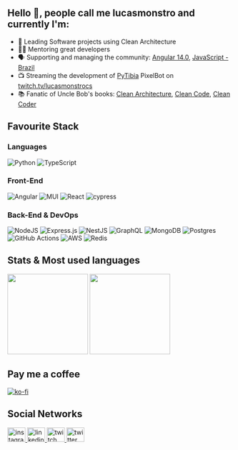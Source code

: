 ## Hello 👋, people call me lucasmonstro and currently I'm:

- 🧼 Leading Software projects using Clean Architecture 
- 👨‍🏫 Mentoring great developers 
- 🗣️ Supporting and managing the community: [Angular 14.0](https://www.facebook.com/groups/100629347147514), [JavaScript - Brazil](https://www.facebook.com/groups/1657010324575146)
- 📺 Streaming the development of [PyTibia](https://github.com/lucasmonstro/pytibia) PixelBot on [twitch.tv/lucasmonstrocs](https://www.twitch.tv/lucasmonstrocs)
- 📚 Fanatic of Uncle Bob's books: [Clean Architecture](https://www.amazon.co.uk/Clean-Architecture-Craftsmans-Software-Structure/dp/0134494164), [Clean Code](https://www.amazon.co.uk/Clean-Code-Handbook-Software-Craftsmanship/dp/0132350882), [Clean Coder](https://www.amazon.co.uk/Clean-Coder-Conduct-Professional-Programmers/dp/0137081073)

## Favourite Stack

### Languages

![Python](https://img.shields.io/badge/python-3670A0?style=for-the-badge&logo=python&logoColor=ffdd54)
![TypeScript](https://img.shields.io/badge/typescript-%23007ACC.svg?style=for-the-badge&logo=typescript&logoColor=white)

### Front-End

![Angular](https://img.shields.io/badge/angular-%23DD0031.svg?style=for-the-badge&logo=angular&logoColor=white)
![MUI](https://img.shields.io/badge/MUI-%230081CB.svg?style=for-the-badge&logo=mui&logoColor=white)
![React](https://img.shields.io/badge/react-%2320232a.svg?style=for-the-badge&logo=react&logoColor=%2361DAFB)
![cypress](https://img.shields.io/badge/-cypress-%23E5E5E5?style=for-the-badge&logo=cypress&logoColor=058a5e)

### Back-End & DevOps

![NodeJS](https://img.shields.io/badge/node.js-6DA55F?style=for-the-badge&logo=node.js&logoColor=white)
![Express.js](https://img.shields.io/badge/express.js-%23404d59.svg?style=for-the-badge&logo=express&logoColor=%2361DAFB)
![NestJS](https://img.shields.io/badge/nestjs-%23E0234E.svg?style=for-the-badge&logo=nestjs&logoColor=white)
![GraphQL](https://img.shields.io/badge/-GraphQL-E10098?style=for-the-badge&logo=graphql&logoColor=white)
![MongoDB](https://img.shields.io/badge/MongoDB-%234ea94b.svg?style=for-the-badge&logo=mongodb&logoColor=white)
![Postgres](https://img.shields.io/badge/postgres-%23316192.svg?style=for-the-badge&logo=postgresql&logoColor=white)
![GitHub Actions](https://img.shields.io/badge/github%20actions-%232671E5.svg?style=for-the-badge&logo=githubactions&logoColor=white)
![AWS](https://img.shields.io/badge/AWS-%23FF9900.svg?style=for-the-badge&logo=amazon-aws&logoColor=white)
![Redis](https://img.shields.io/badge/redis-%23DD0031.svg?style=for-the-badge&logo=redis&logoColor=white)

## Stats & Most used languages

<div>
  <img height="180em" src="https://github-readme-stats.vercel.app/api?username=lucasmonstro&show_icons=true&theme=dracula&include_all_commits=true&count_private=true&hide_border=true"/>
  <img height="180em" src="https://github-readme-stats.vercel.app/api/top-langs/?username=lucasmonstro&layout=compact&langs_count=8&theme=dracula&hide_border=true"/>
</div>

## Pay me a coffee

[![ko-fi](https://ko-fi.com/img/githubbutton_sm.svg)](https://ko-fi.com/X8X5DDD4Z)

## Social Networks

<div align="left">
  <a href="https://www.instagram.com/lucasmonstrocs/" target="_blank">
    <img src="https://raw.githubusercontent.com/maurodesouza/profile-readme-generator/master/src/assets/icons/social/instagram/default.svg" width="40" height="32" alt="instagram logo"  />
  </a>
  <a href="https://www.linkedin.com/in/lucasmonstro/" target="_blank">
    <img src="https://raw.githubusercontent.com/maurodesouza/profile-readme-generator/master/src/assets/icons/social/linkedin/default.svg" width="40" height="32" alt="linkedin logo"  />
  </a>
  <a href="https://www.twitch.tv/lucasmonstrocs" target="_blank">
    <img src="https://raw.githubusercontent.com/maurodesouza/profile-readme-generator/master/src/assets/icons/social/twitch/default.svg" width="40" height="32" alt="twitch logo"  />
  </a>
  <a href="https://twitter.com/lucasmonstrocs" target="_blank">
    <img src="https://raw.githubusercontent.com/maurodesouza/profile-readme-generator/master/src/assets/icons/social/twitter/default.svg" width="40" height="32" alt="twitter logo"  />
  </a>
</div>

